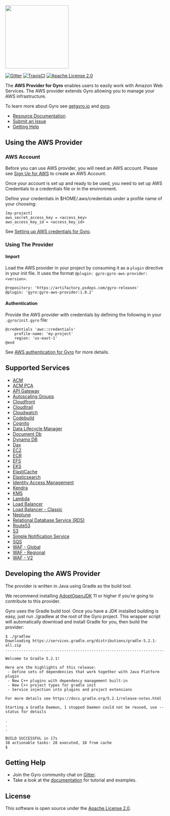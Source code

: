 <img src="https://github.com/perfectsense/gyro/blob/master/etc/gyro.png" height="200"/>

[![Gitter](https://img.shields.io/gitter/room/perfectsense/gyro)](https://gitter.im/perfectsense/gyro)
[![TravisCI](https://api.travis-ci.com/perfectsense/gyro-aws-provider.svg?branch=master)](https://travis-ci.com/perfectsense/gyro-aws-provider)
[![Apache License 2.0](https://img.shields.io/github/license/perfectsense/gyro-aws-provider)](https://github.com/perfectsense/gyro-aws-provider/blob/master/LICENSE)


The **AWS Provider for Gyro** enables users to easily work with Amazon Web Services. The AWS provider extends Gyro allowing you to manage your AWS infrastructure.

To learn more about Gyro see [getgyro.io](https://getgyro.io) and [gyro](https://github.com/perfectsense/gyro). 

* [Resource Documentation](https://gyro.dev/providers/aws/index.html)
* [Submit an Issue](https://github.com/perfectsense/gyro-aws-provider/issues)
* [Getting Help](#getting-help)

## Using the AWS Provider

### AWS Account ###

Before you can use AWS provider, you will need an AWS account. Please see [Sign Up for AWS](https://docs.aws.amazon.com/sdk-for-java/v2/developer-guide/signup-create-iam-user.html) to create an AWS Account.

Once your account is set up and ready to be used, you need to set up AWS Credentials to a credentials file or in the environment.

Define your credentials in $HOME/.aws/credentials under a profile name of your choosing:

```
[my-project]
aws_secret_access_key = <access_key>
aws_access_key_id = <access_key_id>
```

See [Setting up AWS credentials for Gyro](https://gyro.dev/providers/aws/index.html#authentication).

### Using The Provider ###

#### Import ####

Load the AWS provider in your project by consuming it as a `plugin` directive in your init file. It uses the format `@plugin: gyro:gyro-aws-provider:<version>`.

```shell
@repository: 'https://artifactory.psdops.com/gyro-releases'
@plugin: 'gyro:gyro-aws-provider:1.0.2'
```

#### Authentication ####

Provide the AWS provider with credentials by defining the following in your `.gyro/init.gyro` file:

```
@credentials 'aws::credentials'
    profile-name: 'my-project'
    region: 'us-east-1'
@end
```

See [AWS authentication for Gyro](https://gyro.dev/providers/aws/index.html#authentication) for more details.

## Supported Services

* [ACM](https://gyro.dev/providers/aws/acm/index.html)
* [ACM PCA](https://gyro.dev/providers/aws/acm-pca/index.html)
* [API Gateway](https://gyro.dev/providers/aws/api-gateway-v2/index.html)
* [Autoscaling Groups](https://gyro.dev/providers/aws/autoscaling-groups/index.html)
* [Cloudfront](https://gyro.dev/providers/aws/cloudfront/index.html)
* [Cloudtrail](https://gyro.dev/providers/aws/cloudtrail/index.html)
* [Cloudwatch](https://gyro.dev/providers/aws/cloudwatch/index.html)
* [Codebuild](https://gyro.dev/providers/aws/code-build/index.html)
* [Cognito](https://gyro.dev/providers/aws/Cognito-identity-provider/index.html)
* [Data Lifecycle Manager](https://gyro.dev/providers/aws/data-lifecycle-manager/index.html)
* [Document Db](https://gyro.dev/providers/aws/document-db/index.html)
* [Dynamo DB](https://gyro.dev/providers/aws/dynamodb/index.html)
* [Dax](https://gyro.dev/providers/aws/dax/index.html)
* [EC2](https://gyro.dev/providers/aws/ec2/index.html)
* [ECR](https://gyro.dev/providers/aws/ecr/index.html)
* [EFS](https://gyro.dev/providers/aws/efs/index.html)
* [EKS](https://gyro.dev/providers/aws/eks/index.html)
* [ElastiCache](https://gyro.dev/providers/aws/elasticache/index.html)
* [Elasticsearch](https://gyro.dev/providers/aws/elasticsearch/index.html)
* [Identity Access Management](https://gyro.dev/providers/aws/identity-access-management/index.html)
* [Kendra](https://gyro.dev/providers/aws/kendra/index.html)
* [KMS](https://gyro.dev/providers/aws/kms/index.html)
* [Lambda](https://gyro.dev/providers/aws/lambda/index.html)
* [Load Balancer](https://gyro.dev/providers/aws/load-balancer/index.html)
* [Load Balancer - Classic](https://gyro.dev/providers/aws/load-balancer---classic/index.html)
* [Neptune](https://gyro.dev/providers/aws/neptune/index.html)
* [Relational Database Service (RDS)](https://gyro.dev/providers/aws/relational-database-service-(rds)/index.html)
* [Route53](https://gyro.dev/providers/aws/route53/index.html)
* [S3](https://gyro.dev/providers/aws/s3/index.html)
* [Simple Notification Service](https://gyro.dev/providers/aws/simple-notification-service/index.html)
* [SQS](https://gyro.dev/providers/aws/sqs/index.html)
* [WAF - Global](https://gyro.dev/providers/aws/waf---global/index.html)
* [WAF - Regional](https://gyro.dev/providers/aws/waf---regional/index.html)
* [WAF - V2](https://gyro.dev/providers/aws/waf-v2/index.html)

## Developing the AWS Provider

The provider is written in Java using Gradle as the build tool.

We recommend installing [AdoptOpenJDK](https://adoptopenjdk.net/) 11 or higher if you're going to contribute to this provider. 

Gyro uses the Gradle build tool. Once you have a JDK installed building is easy, just run ./gradlew at the root of the Gyro project. This wrapper script will automatically download and install Gradle for you, then build the provider:
```shell
$ ./gradlew
Downloading https://services.gradle.org/distributions/gradle-5.2.1-all.zip
..............................................................................................................................

Welcome to Gradle 5.2.1!

Here are the highlights of this release:
 - Define sets of dependencies that work together with Java Platform plugin
 - New C++ plugins with dependency management built-in
 - New C++ project types for gradle init
 - Service injection into plugins and project extensions

For more details see https://docs.gradle.org/5.2.1/release-notes.html

Starting a Gradle Daemon, 1 stopped Daemon could not be reused, use --status for details

.
.
.

BUILD SUCCESSFUL in 17s
38 actionable tasks: 28 executed, 10 from cache
$
```

## Getting Help

* Join the Gyro community chat on [Gitter](https://gitter.im/perfectsense/gyro).
* Take a look at the [documentation](https://gyro.dev/providers/aws/index.html) for tutorial and examples.

## License

This software is open source under the [Apache License 2.0](https://github.com/perfectsense/gyro-aws-provider/blob/master/LICENSE).
